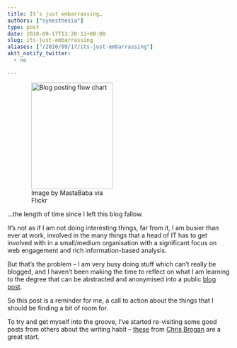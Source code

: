 ```yaml
---
title: It’s just embarrassing…
authors: ["synesthesia"]
type: post
date: 2010-09-17T13:20:11+00:00
slug: its-just-embarrassing 
aliases: ["/2010/09/17/its-just-embarrassing"]
aktt_notify_twitter:
  - no

---
```

<div class="zemanta-img" style="margin: 1em; display: block;">
  <figure style="width: 185px" class="wp-caption alignleft"><a href="https://farm4.static.flickr.com/3347/3176774028_bb2805ba57_m.jpg"><img title="Blog posting flow chart" src="https://farm4.static.flickr.com/3347/3176774028_bb2805ba57_m.jpg" alt="Blog posting flow chart" width="185" height="240" /></a><figcaption class="wp-caption-text">Image by MastaBaba via Flickr</figcaption></figure>
</div>

…the length of time since I left this blog fallow.

It’s not as if I am not doing interesting things, far from it, I am busier than ever at work, involved in the many things that a head of IT has to get involved with in a small/medium organisation with a significant focus on web engagement and rich information-based analysis.

But that’s the problem – I am very busy doing stuff which can’t really be blogged, and I haven’t been making the time to reflect on what I am learning to the degree that can be abstracted and anonymised into a public <a class="zem_slink freebase/en/blog" title="Blog" rel="wikipedia" href="https://en.wikipedia.org/wiki/Blog">blog post</a>.

So this post is a reminder for me, a call to action about the things that I should be finding a bit of room for.

To try and get myself into the groove, I’ve started re-visiting some good posts from others about the writing habit – [these][1] from [Chris Brogan][2] are a great start.

<div class="zemanta-pixie" style="margin-top: 10px; height: 15px;">
  <img class="zemanta-pixie-img" style="border: none; float: right;" src="https://img.zemanta.com/pixy.gif?x-id=8e548d97-bc5a-4dbd-ab7a-4f7c5b9e9785" alt="" /><span class="zem-script more-info pretty-attribution"></span>
</div>

 [1]: https://www.delicious.com/synesthesia/chrisbrogan+blogging
 [2]: https://www.chrisbrogan.com/